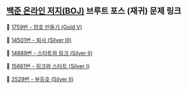 ## [백준 온라인 저지(BOJ)](https://www.acmicpc.net/) 브루트 포스 (재귀) 문제 링크

🔎 [1759번 - 암호 만들기 (Gold Ⅴ)](https://www.acmicpc.net/problem/1759)

🔎 [14501번 - 퇴사 (Silver Ⅲ)](https://www.acmicpc.net/problem/14501)

🔎 [14889번 - 스타트와 링크 (Silver Ⅱ)](https://www.acmicpc.net/problem/14889)

🔎 [15661번 - 링크와 스타트 (Silver Ⅰ)](https://www.acmicpc.net/problem/15661)

🔎 [2529번 - 부등호 (Silver Ⅱ)](https://www.acmicpc.net/problem/2529)
